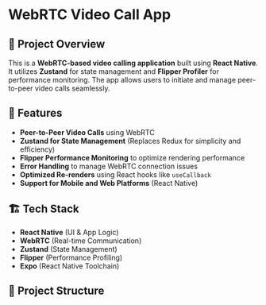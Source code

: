 # WebRTC Video Call App

## 📌 Project Overview

This is a **WebRTC-based video calling application** built using **React Native**. It utilizes **Zustand** for state management and **Flipper Profiler** for performance monitoring. The app allows users to initiate and manage peer-to-peer video calls seamlessly.

## 🚀 Features

- **Peer-to-Peer Video Calls** using WebRTC
- **Zustand for State Management** (Replaces Redux for simplicity and efficiency)
- **Flipper Performance Monitoring** to optimize rendering performance
- **Error Handling** to manage WebRTC connection issues
- **Optimized Re-renders** using React hooks like `useCallback`
- **Support for Mobile and Web Platforms** (React Native)

## 🏗️ Tech Stack

- **React Native** (UI & App Logic)
- **WebRTC** (Real-time Communication)
- **Zustand** (State Management)
- **Flipper** (Performance Profiling)
- **Expo** (React Native Toolchain)

## 📂 Project Structure
